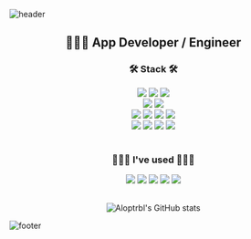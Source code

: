 ![header](https://capsule-render.vercel.app/api?type=waving&color=timeGradient&height=200&section=header&text=Welcome!&fontSize=40&fontAlignY=35&desc=Aloptrbl's%20GitHub%20Profile&descSize=20&descAlignY=50)

<div align=center>

## 👩🏻‍💻 App Developer / Engineer

### 🛠 Stack 🛠

<img src="https://img.shields.io/badge/kotlin-3776AB?style=for-the-badge&logo=kotlin&logoColor=white">
<img src="https://img.shields.io/badge/swift-00599C?style=for-the-badge&logo=swift&logoColor=white">
<img src="https://img.shields.io/badge/java-007396?style=for-the-badge&logo=java&logoColor=white"> 
<br>

<img src="https://img.shields.io/badge/express-000000?style=for-the-badge&logo=express&logoColor=white">
<img src="https://img.shields.io/badge/node.js-339933?style=for-the-badge&logo=Node.js&logoColor=white">
<br>

<img src="https://img.shields.io/badge/oracle-F80000?style=for-the-badge&logo=oracle&logoColor=white"> 
<img src="https://img.shields.io/badge/mysql-4479A1?style=for-the-badge&logo=mysql&logoColor=white"> 
<img src="https://img.shields.io/badge/mariaDB-003545?style=for-the-badge&logo=mariaDB&logoColor=white"> 
<img src="https://img.shields.io/badge/firebase-FFCA28?style=for-the-badge&logo=firebase&logoColor=white">
<br>

<img src="https://img.shields.io/badge/html5-E34F26?style=for-the-badge&logo=html5&logoColor=white"> 
<img src="https://img.shields.io/badge/css-1572B6?style=for-the-badge&logo=css3&logoColor=white"> 
<img src="https://img.shields.io/badge/javascript-F7DF1E?style=for-the-badge&logo=javascript&logoColor=black"> 
<img src="https://img.shields.io/badge/jquery-0769AD?style=for-the-badge&logo=jquery&logoColor=white">
<br>

<br>

### 🙋🏻‍♀️ I've used 🙋🏻‍♀️
<img src="https://img.shields.io/badge/git-F05032?style=for-the-badge&logo=git&logoColor=white">
<img src="https://img.shields.io/badge/github-181717?style=for-the-badge&logo=github&logoColor=white">
<img src="https://img.shields.io/badge/swagger-85EA2D17?style=for-the-badge&logo=swagger&logoColor=white">
<img src="https://img.shields.io/badge/postman-FF6C37?style=for-the-badge&logo=postman&logoColor=white">
<img src="https://img.shields.io/badge/slack-4A154B?style=for-the-badge&logo=slack&logoColor=white">
<br>

<br>

![Aloptrbl's GitHub stats](https://github-readme-stats.vercel.app/api?username=Aloptrbl&theme=algolia&show_icons=true)

</div>

![footer](https://capsule-render.vercel.app/api?section=footer&type=waving&color=timeGradient&height=100)
